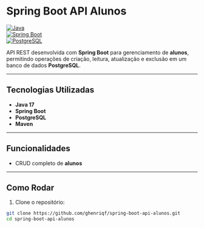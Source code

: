# Spring Boot API Alunos

[![Java](https://img.shields.io/badge/Java-17-blue)](https://www.java.com/)  
[![Spring Boot](https://img.shields.io/badge/Spring%20Boot-3.1.4-brightgreen)](https://spring.io/projects/spring-boot)  
[![PostgreSQL](https://img.shields.io/badge/PostgreSQL-15-blue)](https://www.postgresql.org/)  

API REST desenvolvida com **Spring Boot** para gerenciamento de **alunos**, permitindo operações de criação, leitura, atualização e exclusão em um banco de dados **PostgreSQL**.  

---

## Tecnologias Utilizadas

- **Java 17**  
- **Spring Boot**  
- **PostgreSQL**  
- **Maven**  

---

## Funcionalidades

- CRUD completo de **alunos**  

---

## Como Rodar

1. Clone o repositório:  
```bash
git clone https://github.com/ghenriqf/spring-boot-api-alunos.git
cd spring-boot-api-alunos
